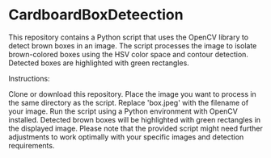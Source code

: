 # CardboardBoxDeteection
This repository contains a Python script that uses the OpenCV library to detect brown boxes in an image. The script processes the image to isolate brown-colored boxes using the HSV color space and contour detection. Detected boxes are highlighted with green rectangles.

Instructions:

Clone or download this repository.
Place the image you want to process in the same directory as the script.
Replace 'box.jpeg' with the filename of your image.
Run the script using a Python environment with OpenCV installed.
Detected brown boxes will be highlighted with green rectangles in the displayed image.
Please note that the provided script might need further adjustments to work optimally with your specific images and detection requirements.

